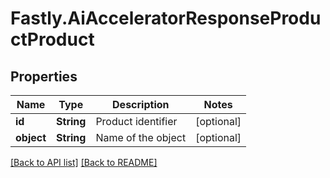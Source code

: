 # Fastly.AiAcceleratorResponseProductProduct

## Properties

Name | Type | Description | Notes
------------ | ------------- | ------------- | -------------
**id** | **String** | Product identifier | [optional] 
**object** | **String** | Name of the object | [optional] 


[[Back to API list]](../../README.md#endpoints) [[Back to README]](../../README.md)
